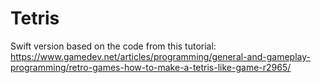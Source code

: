 # Tetris

Swift version based on the code from this tutorial: https://www.gamedev.net/articles/programming/general-and-gameplay-programming/retro-games-how-to-make-a-tetris-like-game-r2965/

